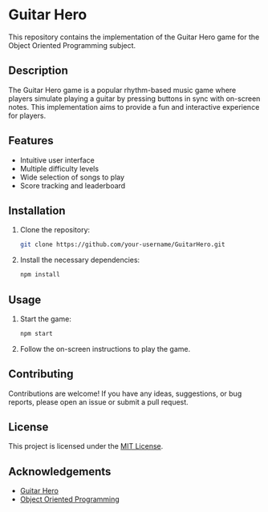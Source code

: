 # Guitar Hero

This repository contains the implementation of the Guitar Hero game for the Object Oriented Programming subject.

## Description

The Guitar Hero game is a popular rhythm-based music game where players simulate playing a guitar by pressing buttons in sync with on-screen notes. This implementation aims to provide a fun and interactive experience for players.

## Features

- Intuitive user interface
- Multiple difficulty levels
- Wide selection of songs to play
- Score tracking and leaderboard

## Installation

1. Clone the repository:

    ```bash
    git clone https://github.com/your-username/GuitarHero.git
    ```

2. Install the necessary dependencies:

    ```bash
    npm install
    ```

## Usage

1. Start the game:

    ```bash
    npm start
    ```

2. Follow the on-screen instructions to play the game.

## Contributing

Contributions are welcome! If you have any ideas, suggestions, or bug reports, please open an issue or submit a pull request.

## License

This project is licensed under the [MIT License](LICENSE).

## Acknowledgements

- [Guitar Hero](https://www.guitarhero.com/)
- [Object Oriented Programming](https://en.wikipedia.org/wiki/Object-oriented_programming)
